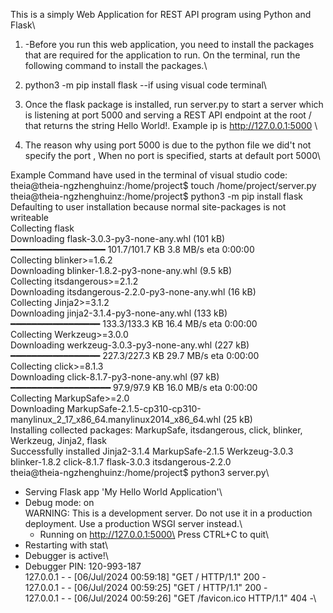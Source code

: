 This is a simply Web Application for REST API program using Python and Flask\

1) -Before you run this web application, you need to install the packages that are required for the application to run. On the terminal, run the following command to install the packages.\

2) python3 -m pip install flask --if using visual code terminal\

3) Once the flask package is installed, run server.py to start a server which is listening at port 5000 and serving a REST API endpoint at the root / that returns the string Hello World!. Example ip is http://127.0.0.1:5000 \  

4) The reason why using port 5000 is due to the python file we did't not specify the port , When no port is specified, starts at default port 5000\

Example Command have used in the terminal of visual studio code:\
theia@theia-ngzhenghuinz:/home/project$ touch /home/project/server.py\
theia@theia-ngzhenghuinz:/home/project$ python3 -m pip install flask\
Defaulting to user installation because normal site-packages is not writeable\
Collecting flask\
  Downloading flask-3.0.3-py3-none-any.whl (101 kB)\
     ━━━━━━━━━━━━━━━━━━ 101.7/101.7 KB 3.8 MB/s eta 0:00:00\
Collecting blinker>=1.6.2\
  Downloading blinker-1.8.2-py3-none-any.whl (9.5 kB)\
Collecting itsdangerous>=2.1.2\
  Downloading itsdangerous-2.2.0-py3-none-any.whl (16 kB)\
Collecting Jinja2>=3.1.2\
  Downloading jinja2-3.1.4-py3-none-any.whl (133 kB)\
     ━━━━━━━━━━━━━━━━━ 133.3/133.3 KB 16.4 MB/s eta 0:00:00\
Collecting Werkzeug>=3.0.0\
  Downloading werkzeug-3.0.3-py3-none-any.whl (227 kB)\
     ━━━━━━━━━━━━━━━━━ 227.3/227.3 KB 29.7 MB/s eta 0:00:00\
Collecting click>=8.1.3\
  Downloading click-8.1.7-py3-none-any.whl (97 kB)\
     ━━━━━━━━━━━━━━━━━━━ 97.9/97.9 KB 16.0 MB/s eta 0:00:00\
Collecting MarkupSafe>=2.0\
  Downloading MarkupSafe-2.1.5-cp310-cp310-manylinux_2_17_x86_64.manylinux2014_x86_64.whl (25 kB)\
Installing collected packages: MarkupSafe, itsdangerous, click, blinker, Werkzeug, Jinja2, flask\
Successfully installed Jinja2-3.1.4 MarkupSafe-2.1.5 Werkzeug-3.0.3 blinker-1.8.2 click-8.1.7 flask-3.0.3 itsdangerous-2.2.0\
theia@theia-ngzhenghuinz:/home/project$ python3 server.py\
 * Serving Flask app 'My Hello World Application'\
 * Debug mode: on\
WARNING: This is a development server. Do not use it in a production deployment. Use a production WSGI server instead.\
   * Running on http://127.0.0.1:5000\
Press CTRL+C to quit\
 * Restarting with stat\
 * Debugger is active!\
 * Debugger PIN: 120-993-187\
127.0.0.1 - - [06/Jul/2024 00:59:18] "GET / HTTP/1.1" 200 -\
127.0.0.1 - - [06/Jul/2024 00:59:25] "GET / HTTP/1.1" 200 -\
127.0.0.1 - - [06/Jul/2024 00:59:26] "GET /favicon.ico HTTP/1.1" 404 -\
